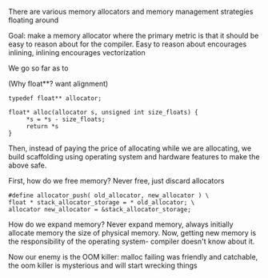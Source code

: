 There are various memory allocators and memory management strategies floating around

Goal: make a memory allocator where the primary metric is that it should be easy to reason about for the compiler. Easy to reason about encourages inlining, inlining encourages vectorization




We go so far as to

(Why float**? want alignment)
```
typedef float** allocator;

float* alloc(allocator s, unsigned int size_floats) {
     *s = *s - size_floats;
     return *s
}
```

Then, instead of paying the price of allocating while we are allocating, we build scaffolding using operating system and hardware features to make the above safe.

First, how do we free memory? Never free, just discard allocators

```
#define allocator_push( old_allocator, new_allocator ) \
float * stack_allocator_storage = * old_allocator; \
allocator new_allocator = &stack_allocator_storage;
```

How do we expand memory? Never expand memory, always initially allocate memory the size of physical memory. Now, getting new memory is the responsibility of the operating system- compiler doesn't know about it.

Now our enemy is the OOM killer: malloc failing was friendly and catchable, the oom killer is mysterious and will start wrecking things 
